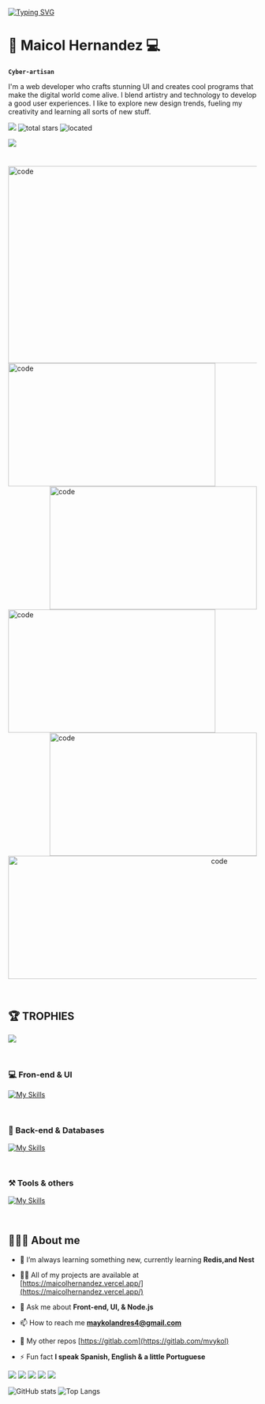 
[![Typing SVG](https://readme-typing-svg.herokuapp.com?font=Fira+Code&pause=1000&color=02D108&background=000000&width=435&lines=+%3E_+Welcome+to+my+place)](https://git.io/typing-svg)

# 🌆  Maicol Hernandez 💻

**` Cyber-artisan `**

I'm a web developer who crafts stunning UI and creates cool programs that make the digital world come alive. I blend artistry and technology to develop a good user experiences. I like to explore new design trends, fueling my creativity and learning all sorts of new stuff.

   <p align="left">
      <img src="https://custom-icon-badges.demolab.com/badge/-maykolandres4@gmail.com-red?style=for-the-badge&logo=mention&logoColor=white"/> 
      <img alt="total stars" title="Total stars on GitHub" src="https://custom-icon-badges.demolab.com/github/stars/mvykool?color=%23E1AD0E&logo=star&logoColor=white&style=for-the-badge&labelColor=C79600""/>
     <img alt="located" title="located" src="https://custom-icon-badges.demolab.com/badge/Medellin-Col-blue?style=for-the-badge&logo=location&logoColor=white&labelColor=blue"/>
</p>

<img align="center" src="https://spotify-github-profile.vercel.app/api/view?uid=td03971l1rpnxr4fz4605tdmy&cover_image=true&theme=default&show_offline=false&background_color=121212&interchange=false&bar_color=3a9037"/>

# 
<div>
<img src="https://github.com/mvykool/mvykool/assets/87054757/09f6fff6-ec9d-416c-8d05-e4e6f1052bad" alt="code" style="width: 840px; height: 400px; object-fit: cover;" />
<img align="left" alt="code" width="420" height="250" src="https://media.tenor.com/ZvOCunW56s4AAAAd/rain-pixel.gif" />
<img align="right" alt="code" width="420" height="250" src="https://cutewallpaper.org/28/cyberpunk-gif-wallpaper/virtuaverse-cyberpunk-and-pixels-cool-pixel-art-desktop-wallpaper-art-pixel-art.gif" />
</div>
<img align="left" alt="code" width="420" height="250" src="https://wallpaperaccess.com/full/5927911.gif" />
<img align="right" alt="code" width="420" height="250" src="https://cutewallpaper.org/28/cyberpunk-pixel-art-gif-wallpaper/11-cyberpunk-gifs-gif-abyss.gif" />
</br>
<p align="center"><img  alt="code" width="840" height="250" src="https://steamuserimages-a.akamaihd.net/ugc/2438013375536940927/D370DBF7BFC83ED36F783F08A598FFF3E71A1D61/?imw=5000&imh=5000&ima=fit&impolicy=Letterbox&imcolor=%23000000&letterbox=false" /></p>


$~~~~~~~~~~~$


## 🏆 TROPHIES

<!--🏆TROPHY / 🌐WEBSITE: https://github.com/ryo-ma/github-profile-trophy -->
<a href="https://github-trophies.vercel.app/?username=mvykool" target="_blank">
  <img src="https://github-trophies.vercel.app/?username=mvykool&theme=radical&margin-w=4&margin-h=4">
</a>

$~~~~~~~~~~~$

<h3>💻  Fron-end & UI</h3>

[![My Skills](https://skillicons.dev/icons?i=html,css,js,ts,react,angular,redux,tailwind,bootstrap,nextjs,vite,astro)](https://skillicons.dev)

$~~~~~~~~~~~$

<h3>🤖 Back-end & Databases</h3>

[![My Skills](https://skillicons.dev/icons?i=nodejs,express,firebase,mongodb,mysql,prisma,sqlite,cs,dotnet)](https://skillicons.dev)

$~~~~~~~~~~~$

<h3>⚒️ Tools & others</h3>

[![My Skills](https://skillicons.dev/icons?i=vscode,neovim,git,github,gitlab,linux,postman,bash)](https://skillicons.dev)

$~~~~~~~~~~~$
## 👨🏻‍💻 About me

- 🌱 I’m always learning something new, currently learning **Redis,and Nest**

- 👨‍💻 All of my projects are available at [https://maicolhernandez.vercel.app/](https://maicolhernandez.vercel.app/)

- 💬 Ask me about **Front-end, UI, & Node.js**

- 📫 How to reach me **maykolandres4@gmail.com**

- 🦊 My other repos [https://gitlab.com](https://gitlab.com/mvykol)

- ⚡ Fun fact **I speak Spanish, English & a little Portuguese**

![](http://github-profile-summary-cards.vercel.app/api/cards/profile-details?username=mvykool&theme=radical)
![](http://github-profile-summary-cards.vercel.app/api/cards/repos-per-language?username=mvykool&theme=radical)
![](http://github-profile-summary-cards.vercel.app/api/cards/most-commit-language?username=mvykool&theme=radical)
![](http://github-profile-summary-cards.vercel.app/api/cards/stats?username=mvykool&theme=radical)
![](http://github-profile-summary-cards.vercel.app/api/cards/productive-time?username=mvykool&theme=radical&utcOffset=8)

![ GitHub stats](https://github-readme-stats.vercel.app/api?username=mvykool&show_icons=true&theme=radical)
![Top Langs](https://github-readme-stats.vercel.app/api/top-langs/?username=mvykool&layout=compact&theme=radical)
